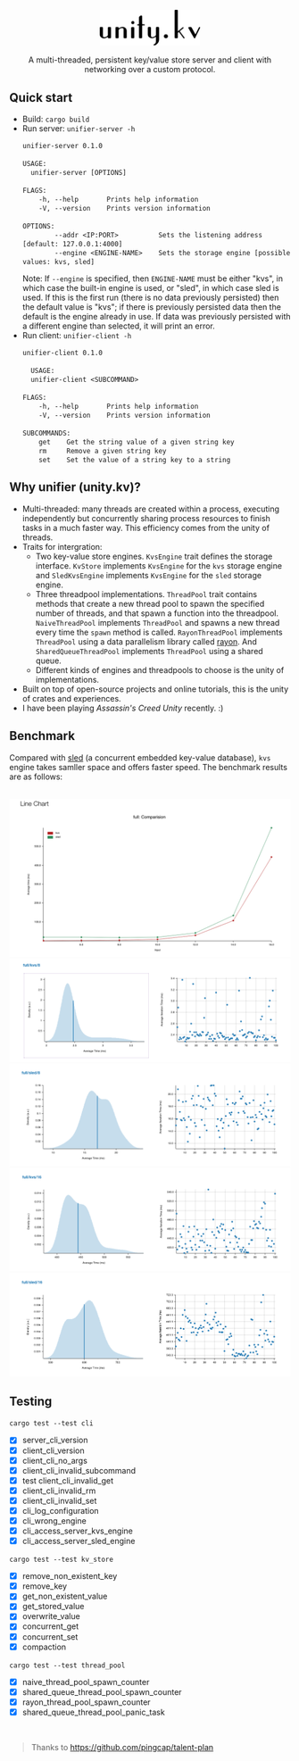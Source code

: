 
<p align="center">
    <img width="180" alt="Logo" src="extra/logo.png">
</p>
<p align="center">
    A multi-threaded, persistent key/value store server and client with networking over a custom protocol.
</p>

## Quick start

- Build: `cargo build`
- Run server: `unifier-server -h`
  ```
  unifier-server 0.1.0

  USAGE:
    unifier-server [OPTIONS]

  FLAGS:
      -h, --help       Prints help information
      -V, --version    Prints version information

  OPTIONS:
          --addr <IP:PORT>          Sets the listening address [default: 127.0.0.1:4000]
          --engine <ENGINE-NAME>    Sets the storage engine [possible values: kvs, sled]
  ```
  Note: If `--engine` is specified, then `ENGINE-NAME` must be either "kvs", in which
  case the built-in engine is used, or "sled", in which case sled is used. If
  this is the first run (there is no data previously persisted) then the default
  value is "kvs"; if there is previously persisted data then the default is the
  engine already in use. If data was previously persisted with a different
  engine than selected, it will print an error.
- Run client: `unifier-client -h`
  ```
  unifier-client 0.1.0

	USAGE:
    unifier-client <SUBCOMMAND>

  FLAGS:
      -h, --help       Prints help information
      -V, --version    Prints version information

  SUBCOMMANDS:
      get    Get the string value of a given string key
      rm     Remove a given string key
      set    Set the value of a string key to a string
  ```

## Why unifier (unity.kv)?

- Multi-threaded: many threads are created within a process, executing independently but concurrently sharing process resources to finish tasks in a much faster way. This efficiency comes from the unity of threads.
- Traits for intergration:
  - Two key-value store engines. `KvsEngine` trait defines the storage interface. `KvStore` implements `KvsEngine` for the `kvs` storage engine and `SledKvsEngine` implements `KvsEngine` for the `sled` storage engine.  
  - Three threadpool implementations. `ThreadPool` trait contains methods that create a new thread pool to spawn the specified number of threads, and that spawn a function into the threadpool. `NaiveThreadPool` implements `ThreadPool` and spawns a new thread every time the `spawn` method is called. `RayonThreadPool` implements `ThreadPool` using a data parallelism library called [rayon](https://github.com/rayon-rs/rayon). And `SharedQueueThreadPool` implements `ThreadPool` using a shared queue.
  - Different kinds of engines and threadpools to choose is the unity of implementations.
- Built on top of open-source projects and online tutorials, this is the unity of crates and experiences.
- I have been playing _Assassin's Creed Unity_ recently.  :)

## Benchmark

Compared with [sled](https://github.com/spacejam/sled) (a concurrent embedded key-value database), `kvs` engine takes samller space and offers faster speed. The benchmark results are as follows:

<br/>

<img src="extra/line.png" alt="line">
<img src="extra/kvs_8.png" alt="kvs_8">
<img src="extra/sled_8.png" alt="sled_8">
<img src="extra/kvs_16.png" alt="kvs_16">
<img src="extra/sled_16.png" alt="sled_16">


## Testing
`cargo test --test cli`
- [x] server_cli_version
- [x] client_cli_version
- [x] client_cli_no_args
- [x] client_cli_invalid_subcommand
- [x] test client_cli_invalid_get
- [x] client_cli_invalid_rm
- [x] client_cli_invalid_set
- [x] cli_log_configuration
- [x] cli_wrong_engine
- [x] cli_access_server_kvs_engine
- [x] cli_access_server_sled_engine

`cargo test --test kv_store`
- [x] remove_non_existent_key
- [x] remove_key
- [x] get_non_existent_value
- [x] get_stored_value
- [x] overwrite_value
- [x] concurrent_get
- [x] concurrent_set
- [x] compaction

`cargo test --test thread_pool`
- [x] naive_thread_pool_spawn_counter
- [x] shared_queue_thread_pool_spawn_counter
- [x] rayon_thread_pool_spawn_counter
- [x] shared_queue_thread_pool_panic_task

<br />

> Thanks to https://github.com/pingcap/talent-plan
